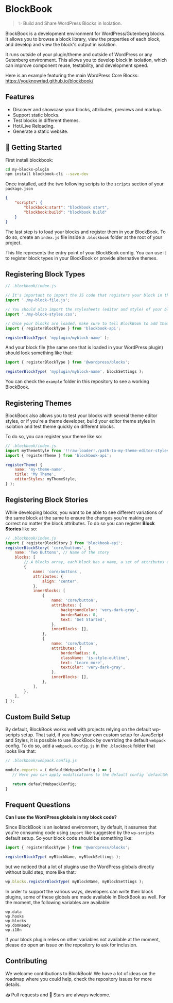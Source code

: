 # BlockBook

> ✨ Build and Share WordPress Blocks in Isolation.

BlockBook is a development environment for WordPress/Gutenberg blocks.
It allows you to browse a block library, view the properties of each block, and develop and view the block's output in isolation.

It runs outside of your plugin/theme and outside of WordPress or any Gutenberg environment. This allows you to develop block in isolation, which can improve component reuse, testability, and development speed.

Here is an example featuring the main WordPress Core Blocks: <https://youknowriad.github.io/blockbook/>

## Features

-   Discover and showcase your blocks, attributes, previews and markup.
-   Support static blocks.
-   Test blocks in different themes.
-   Hot/Live Reloading.
-   Generate a static website.

## 🚀 Getting Started

First install blockbook:

```sh
cd my-blocks-plugin
npm install blockbook-cli --save-dev
```

Once installed, add the two following scripts to the `scripts` section of your `package.json`

```json
{
	"scripts": {
		"blockbook:start": "blockbook start",
		"blockbook:build": "blockbook build"
	}
}
```

The last step is to load your blocks and register them in your BlockBook. To do so, create an `index.js` file inside a `.blockbook` folder at the root of your project.

This file represents the entry point of your BlockBook config. You can use it to register block types in your BlockBook or provide alternative themes.

## Registering Block Types

```js
// .blockbook/index.js

// It's important to import the JS code that registers your block in the @wordpress/blocks package
import './my-block-file.js';

// You should also import the stylesheets (editor and style) of your blocks.
import './my-block-styles.css';

// Once your blocks are loaded, make sure to tell BlockBook to add them to the menu.
import { registerBlockType } from 'blockbook-api';

registerBlockType( 'myplugin/myblock-name' );
```

And your block file (the same one that is loaded in your WordPress plugin) should look something like that:

```js
import { registerBlockType } from '@wordpress/blocks';

registerBlockType( 'myplugin/myblock-name', blockSettings );
```

You can check the `example` folder in this repository to see a working BlockBook.

## Registering Themes

BlockBook also allows you to test your blocks with several theme editor styles, or if you're a theme developer, build your editor theme styles in isolation and test theme quickly on different blocks.

To do so, you can register your theme like so:

```js
// .blockbook/index.js
import myThemeStyle from '!!raw-loader!./path-to-my-theme-editor-styles.css';
import { registerTheme } from 'blockbook-api';

registerTheme( {
	name: 'my-theme-name',
	title: 'My Theme',
	editorStyles: myThemeStyle,
} );
```

## Registering Block Stories

While developing blocks, you want to be able to see different variations of the same block at the same to ensure the changes you're making are correct no matter the block attributes. To do so you can register **Block Stories** like so:

```js
// .blockbook/index.js
import { registerBlockStory } from 'blockbook-api';
registerBlockStory( 'core/buttons', {
	name: 'Two Buttons', // Name of the story
	blocks: [
		// A blocks array, each block has a name, a set of attributes and potentially inner blocks
		{
			name: 'core/buttons',
			attributes: {
				align: 'center',
			},
			innerBlocks: [
				{
					name: 'core/button',
					attributes: {
						backgroundColor: 'very-dark-gray',
						borderRadius: 0,
						text: 'Get Started',
					},
					innerBlocks: [],
				},
				{
					name: 'core/button',
					attributes: {
						borderRadius: 0,
						className: 'is-style-outline',
						text: 'Learn more',
						textColor: 'very-dark-gray',
					},
					innerBlocks: [],
				},
			],
		},
	],
} );
```

## Custom Build Setup

By default, BlockBook works well with projects relying on the default wp-scripts setup. That said, if you have your own custom setup for JavaScript and Styles, it is possible to use BlockBook by overriding the default `webpack` config. To do so, add a `webpack.config.js` in the `.blockbook` folder that looks like that:

```js
// .blockbook/webpack.config.js

module.exports = ( defaultWebpackConfig ) => {
   // Here you can apply modifications to the default config `defaultWebpackConfig`

   return defaultWebpackConfig;
}
```

## Frequent Questions

**Can I use the WordPress globals in my block code?**

Since BlockBook is an isolated environment, by default, it assumes that you're consuming code using  `import` like suggested by the `wp-scripts` default setup. So your block code should be something like:

```js
import { registerBlockType } from '@wordpress/blocks';

registerBlockType( myBlockName, myBlockSettings );
```

but we noticed that a lot of plugins use the WordPress globals directly without build step, more like that:

```js
wp.blocks.registerBlockType( myBlockName, myBlockSettings );
```

In order to support the various ways, developers can write their block plugins, some of these globals are made available in BlockBook as well. For the moment, the following variables are available:

```
wp.data
wp.hooks
wp.blocks
wp.domReady
wp.i18n
```

If your block plugin relies on other variables not available at the moment, please do open an issue on the repository to ask for inclusion.

## Contributing

We welcome contributions to BlockBook! We have a lot of ideas on the roadmap where you could help, check the repository issues for more details.

📥 Pull requests and 🌟 Stars are always welcome.
